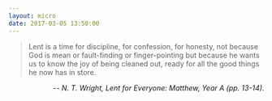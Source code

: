 ```yaml
---
layout: micro
date: 2017-03-05 13:50:00
---
```


> Lent is a time for discipline, for confession, for honesty, not because God is
> mean or fault-finding or finger-pointing but because he wants us to know the
> joy of being cleaned out, ready for all the good things he now has in store.

<p style="text-align:right;">-- <cite> N. T. Wright, Lent for Everyone: Matthew, Year A (pp. 13-14).</cite></p>

